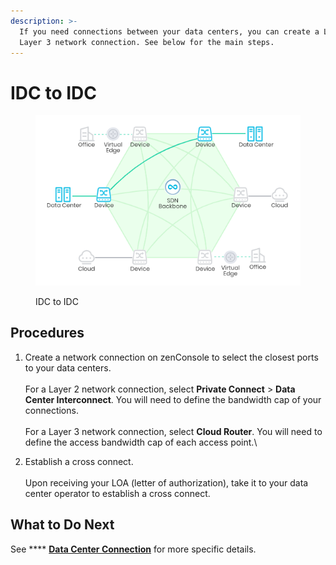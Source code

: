 ```yaml
---
description: >-
  If you need connections between your data centers, you can create a Layer 2 or
  Layer 3 network connection. See below for the main steps.
---
```


# IDC to IDC

<figure><img src="../../../.gitbook/assets/Article_1 (16).jpg" alt=""><figcaption><p>IDC to IDC</p></figcaption></figure>

## **Procedures**

1. Create a network connection on zenConsole to select the closest ports to your data centers.\
   \
   For a Layer 2 network connection, select **Private Connect** > **Data Center Interconnect**. You will need to define the bandwidth cap of your connections.\
   \
   For a Layer 3 network connection, select **Cloud Router**. You will need to define the access bandwidth cap of each access point.\

2. Establish a cross connect.\
   \
   Upon receiving your LOA (letter of authorization), take it to your data center operator to establish a cross connect.



## **What to Do Next**

See **** [**Data Center Connection**](broken-reference) for more specific details.

